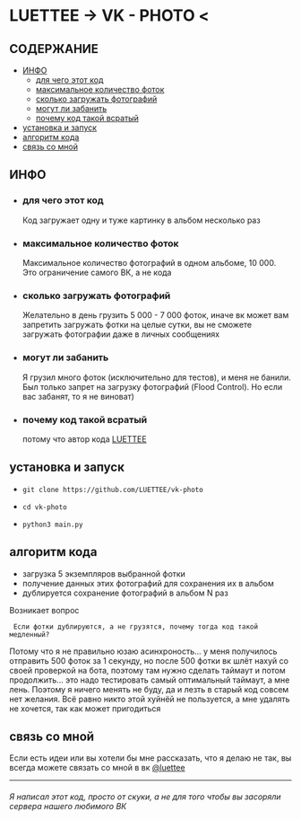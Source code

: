 # LUETTEE -> VK - PHOTO < #




## СОДЕРЖАНИЕ ##

- [ИНФО](#info)
  - [для чего этот код](#meaning)
  - [максимальное количество фоток](#MaxCount)
  - [сколько загружать фотографий](#count)
  - [могут ли забанить](#ban)
  - [почему код такой всратый](#govnocode)
- [установка и запуск](#install)
- [алгоритм кода](#algoritm)
- [связь со мной](#connection)




<a name="info"/>

## ИНФО ##

<a name="meaning"/>

- ### для чего этот код ###
  Код загружает одну и туже картинку в альбом несколько раз
  
<a name="MaxCount"/>

- ### максимальное количество фоток ###
  Максимальное количество фотографий в одном альбоме, 10 000. Это ограничение самого ВК, а не кода
  
<a name="count"/>

- ### сколько загружать фотографий ###
  Желательно в день грузить 5 000 - 7 000 фоток, иначе вк может вам запретить загружать фотки на целые сутки,
  вы не сможете загружать фотографии даже в личных сообщениях
  
<a name="ban"/>

- ### могут ли забанить ###
  Я грузил много фоток (исключительно для тестов), и меня не банили. Был только запрет на загрузку фотографий (Flood Control). Но если вас забанят, то я не виноват)
  
<a name="govnocode"/>

- ### почему код такой всратый ###
  потому что автор кода [LUETTEE](https://github.com/LUETTEE)
  
  
  
  
<a name="install"/>

## установка и запуск ##

-     git clone https://github.com/LUETTEE/vk-photo
-     cd vk-photo
-     python3 main.py




<a name="algoritm"/>

## алгоритм кода ##

- загрузка 5 экземпляров выбранной фотки
- получение данных этих фотографий для сохранения их в альбом
- дублируется сохранение фотографий в альбом N раз

Возникает вопрос

     Если фотки дублируются, а не грузятся, почему тогда код такой медленный?

Потому что я не правильно юзаю асинхроность... у меня получилось отправить 500 фоток за 1 секунду, но после 500 фотки вк шлёт нахуй со своей проверкой на бота, поэтому там нужно сделать таймаут и потом продолжить... это надо тестировать самый оптимальный таймаут, а мне лень. Поэтому я ничего менять не буду, да и лезть в старый код совсем нет желания. Всё равно никто этой хуйнёй не пользуется, а мне удалять не хочется, так как может пригодиться




<a name="connection"/>

## связь со мной ##

Если есть идеи или вы хотели бы мне рассказать, что я делаю не так, вы всегда можете связать со мной в вк [@luettee](https://vk.com/luettee)



----

###### Я написал этот код, просто от скуки, а не для того чтобы вы засоряли сервера нашего любимого ВК ######
